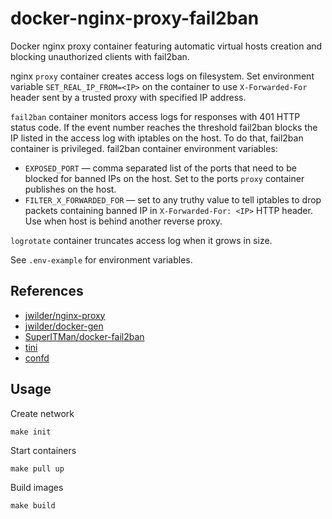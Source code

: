 # docker-nginx-proxy-fail2ban

Docker nginx proxy container featuring automatic virtual hosts creation and blocking unauthorized clients with fail2ban.

nginx `proxy` container creates access logs on filesystem. Set environment variable `SET_REAL_IP_FROM=<IP>` on the container to use `X-Forwarded-For` header sent by a trusted proxy with specified IP address.

`fail2ban` container monitors access logs for responses with 401 HTTP status code. If the event number reaches the threshold fail2ban blocks the IP listed in the access log with iptables on the host. To do that, fail2ban container is privileged. fail2ban container environment variables:

* `EXPOSED_PORT` — comma separated list of the ports that need to be blocked for banned IPs on the host. Set to the ports `proxy` container publishes on the host.
* `FILTER_X_FORWARDED_FOR` — set to any truthy value to tell iptables to drop packets containing banned IP in `X-Forwarded-For: <IP>` HTTP header. Use when host is behind another reverse proxy.

`logrotate` container truncates access log when it grows in size.

See `.env-example` for environment variables.

## References

* [jwilder/nginx-proxy](https://github.com/jwilder/nginx-proxy)
* [jwilder/docker-gen](https://github.com/jwilder/docker-gen)
* [SuperITMan/docker-fail2ban](https://github.com/SuperITMan/docker-fail2ban)
* [tini](https://github.com/krallin/tini)
* [confd](https://github.com/kelseyhightower/confd)

## Usage

Create network

```
make init
```

Start containers

```
make pull up
```

Build images

```
make build
```
